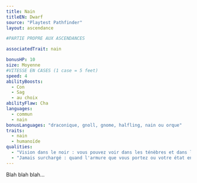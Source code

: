 ```yaml
---
title: Nain
titleEN: Dwarf
source: "Playtest Pathfinder"
layout: ascendance

#PARTIE PROPRE AUX ASCENDANCES

associatedTrait: nain

bonusHP: 10
size: Moyenne
#VITESSE EN CASES (1 case = 5 feet)
speed: 4
abilityBoosts:
  - Con
  - Sag
  - au choix
abilityFlaw: Cha
languages:
  - commun
  - nain
bonusLanguages: "draconique, gnoll, gnome, halfling, nain ou orque"
traits:
  - nain
  - humanoïde
qualities:
  - "Vision dans le noir : vous pouvez voir dans les ténèbres et dans les zones faiblement illuminées aussi bien qu'en plein jour, mais votre vision dans le noir est en noir et blanc."
  - "Jamais surchargé : quand l'armure que vous portez ou votre état encombré devrait réduire votre Vitesse, cette réduction est diminuée de 1 case."
---
```


Blah blah blah...

